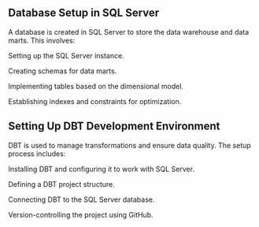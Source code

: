 

## Database Setup in SQL Server

A database is created in SQL Server to store the data warehouse and data marts. This involves:

Setting up the SQL Server instance.

Creating schemas for data marts.

Implementing tables based on the dimensional model.

Establishing indexes and constraints for optimization.

## Setting Up DBT Development Environment

DBT is used to manage transformations and ensure data quality. The setup process includes:

Installing DBT and configuring it to work with SQL Server.

Defining a DBT project structure.

Connecting DBT to the SQL Server database.

Version-controlling the project using GitHub.